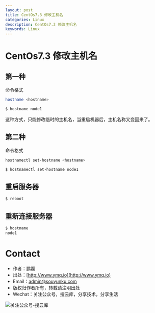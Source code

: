 ```yaml
---
layout: post
title: CentOs7.3 修改主机名
categories: Linux
description: CentOs7.3 修改主机名
keywords: Linux
---
```


# CentOs7.3 修改主机名

## 第一种

命令格式 

```sh
hostname <hostname>
```

```sh
$ hostname node1  
```

这种方式，只能修改临时的主机名，当重启机器后，主机名称又变回来了。

## 第二种

命令格式

```sh
hostnamectl set-hostname <hostname>
```

```sh
$ hostnamectl set-hostname node1
```

## 重启服务器

```sh
$ reboot
```

## 重新连接服务器

```sh
$ hostname
node1
```


# Contact

 - 作者：鹏磊  
 - 出处：[http://www.ymq.io](http://www.ymq.io)  
 - Email：[admin@souyunku.com](admin@souyunku.com)
 - 版权归作者所有，转载请注明出处
 - Wechat：关注公众号，搜云库，分享技术，分享生活
 
![关注公众号-搜云库](http://www.ymq.io/images/souyunku.png "搜云库")
